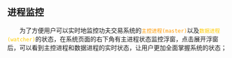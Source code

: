 ## 进程监控

&emsp;&emsp;为了方便用户可以实时地监控功夫交易系统的<font color="FF9900">```主控进程(master)```</font>以及<font color="FFCC00">```数据进程(watcher)```</font>的状态，在系统页面的右下角有主进程状态监控浮窗，点击展开浮窗后，可以看到主控进程和数据进程的实时状态，让用户更加全面掌握系统的状态；